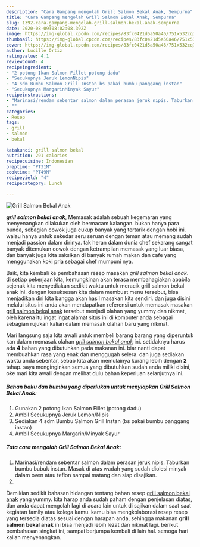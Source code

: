 ```yaml
---
description: "Cara Gampang mengolah Grill Salmon Bekal Anak, Sempurna"
title: "Cara Gampang mengolah Grill Salmon Bekal Anak, Sempurna"
slug: 1392-cara-gampang-mengolah-grill-salmon-bekal-anak-sempurna
date: 2020-08-09T08:02:08.392Z
image: https://img-global.cpcdn.com/recipes/83fc0421d5a50a46/751x532cq70/grill-salmon-bekal-anak-foto-resep-utama.jpg
thumbnail: https://img-global.cpcdn.com/recipes/83fc0421d5a50a46/751x532cq70/grill-salmon-bekal-anak-foto-resep-utama.jpg
cover: https://img-global.cpcdn.com/recipes/83fc0421d5a50a46/751x532cq70/grill-salmon-bekal-anak-foto-resep-utama.jpg
author: Lucille Ortiz
ratingvalue: 4.1
reviewcount: 4
recipeingredient:
- "2 potong Ikan Salmon Fillet potong dadu"
- "Secukupnya Jeruk LemonNipis"
- "4 sdm Bumbu Salmon Grill Instan bs pakai bumbu panggang instan"
- "Secukupnya MargarinMinyak Sayur"
recipeinstructions:
- "Marinasi/rendam sebentar salmon dalam perasan jeruk nipis. Taburkan bumbu bubuk instan. Masak di atas wadah yang sudah diolesi minyak dalam oven atau teflon sampai matang dan siap disajikan."
- ""
categories:
- Resep
tags:
- grill
- salmon
- bekal

katakunci: grill salmon bekal 
nutrition: 291 calories
recipecuisine: Indonesian
preptime: "PT31M"
cooktime: "PT49M"
recipeyield: "4"
recipecategory: Lunch

---
```



![Grill Salmon Bekal Anak](https://img-global.cpcdn.com/recipes/83fc0421d5a50a46/751x532cq70/grill-salmon-bekal-anak-foto-resep-utama.jpg)

<b><i>grill salmon bekal anak</i></b>, Memasak adalah sebuah kegemaran yang menyenangkan dilakukan oleh bermacam kalangan. bukan hanya para bunda, sebagian cowok juga cukup banyak yang tertarik dengan hobi ini. walau hanya untuk sekedar seru seruan dengan teman atau memang sudah menjadi passion dalam dirinya. tak heran dalam dunia chef sekarang sangat banyak ditemukan cowok dengan ketrampilan memasak yang luar biasa, dan banyak juga kita saksikan di banyak rumah makan dan cafe yang menggunakan koki pria sebagai chef mumpuni nya.

Baik, kita kembali ke pembahasan resep masakan <i>grill salmon bekal anak</i>. di setiap pekerjaan kita, kemungkinan akan terasa membahagiakan apabila sejenak kita menyediakan sedikit waktu untuk meracik grill salmon bekal anak ini. dengan kesuksesan kita dalam membuat menu tersebut, bisa menjadikan diri kita bangga akan hasil masakan kita sendiri. dan juga disini melalui situs ini anda akan mendapatkan referensi untuk memasak masakan <u>grill salmon bekal anak</u> tersebut menjadi olahan yang yummy dan nikmat, oleh karena itu ingat ingat alamat situs ini di komputer anda sebagai sebagian rujukan kalian dalam memasak olahan baru yang nikmat.




Mari langsung saja kita awali untuk membeli barang barang yang diperuntuk kan dalam memasak olahan <u><i>grill salmon bekal anak</i></u> ini. setidaknya harus ada <b>4</b> bahan yang dibutuhkan pada makanan ini. biar nanti dapat membuahkan rasa yang enak dan menggugah selera. dan juga sediakan waktu anda sebentar, sebab kita akan memulainya kurang lebih dengan <b>2</b> tahap. saya menginginkan semua yang dibutuhkan sudah anda miliki disini, oke mari kita awali dengan melihat dulu bahan keperluan selanjutnya ini.

<!--inarticleads1-->

##### Bahan baku dan bumbu yang diperlukan untuk menyiapkan Grill Salmon Bekal Anak:

1. Gunakan 2 potong Ikan Salmon Fillet (potong dadu)
1. Ambil Secukupnya Jeruk Lemon/Nipis
1. Sediakan 4 sdm Bumbu Salmon Grill Instan (bs pakai bumbu panggang instan)
1. Ambil Secukupnya Margarin/Minyak Sayur




<!--inarticleads2-->

##### Tata cara mengolah Grill Salmon Bekal Anak:

1. Marinasi/rendam sebentar salmon dalam perasan jeruk nipis. Taburkan bumbu bubuk instan. Masak di atas wadah yang sudah diolesi minyak dalam oven atau teflon sampai matang dan siap disajikan.
1. 




Demikian sedikit bahasan hidangan tentang bahan resep <u>grill salmon bekal anak</u> yang yummy. kita harap anda sudah paham dengan penjelasan diatas, dan anda dapat mengolah lagi di acara lain untuk di sajikan dalam saat saat kegiatan family atau kolega kamu. kamu bisa mengkolaborasi resep resep yang tersedia diatas sesuai dengan harapan anda, sehingga makanan <b>grill salmon bekal anak</b> ini bisa menjadi lebih lezat dan nikmat lagi. berikut pembahasan singkat ini, sampai berjumpa kembali di lain hal. semoga hari kalian menyenangkan.
